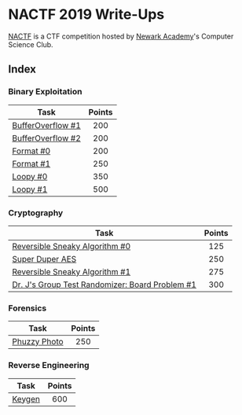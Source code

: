 # NACTF 2019 Write-Ups

[NACTF](https://www.nactf.com/) is a CTF competition hosted by [Newark Academy](https://www.newarka.edu/)'s Computer Science Club.

## Index

### Binary Exploitation

| Task                                                                | Points           |
|---------------------------------------------------------------------|:----------------:|
| [BufferOverflow #1](Binary%20Exploitation/BufferOverflow%20%231)    |        200       |
| [BufferOverflow #2](Binary%20Exploitation/BufferOverflow%20%232)    |        200       |
| [Format #0](Binary%20Exploitation/Format%20%230)                    |        200       |
| [Format #1](Binary%20Exploitation/Format%20%231)                    |        250       |
| [Loopy #0](Binary%20Exploitation/Loopy%20%230)                      |        350       |
| [Loopy #1](Binary%20Exploitation/Loopy%20%231)                      |        500       |

### Cryptography

| Task                                                                                                                               | Points           |
|------------------------------------------------------------------------------------------------------------------------------------|:----------------:|
| [Reversible Sneaky Algorithm #0](Cryptography/Reversible%20Sneaky%20Algorithm%20%230)                                              |        125       |
| [Super Duper AES](Cryptography/Super%20Duper%20AES)                                                                                |        250       |
| [Reversible Sneaky Algorithm #1](Cryptography/Reversible%20Sneaky%20Algorithm%20%231)                                              |        275       |
| [Dr. J's Group Test Randomizer: Board Problem #1](Cryptography/Dr.%20J's%20Group%20Test%20Randomizer%20Board%20Problem%20%231)     |        300       |

### Forensics

| Task                                                                | Points           |
|---------------------------------------------------------------------|:----------------:|
| [Phuzzy Photo](Forensics/Phuzzy%20Photo)                            |        250       |

### Reverse Engineering

| Task                                                                | Points           |
|---------------------------------------------------------------------|:----------------:|
| [Keygen](Reverse%20Engineering/Keygen)                              |        600       |
